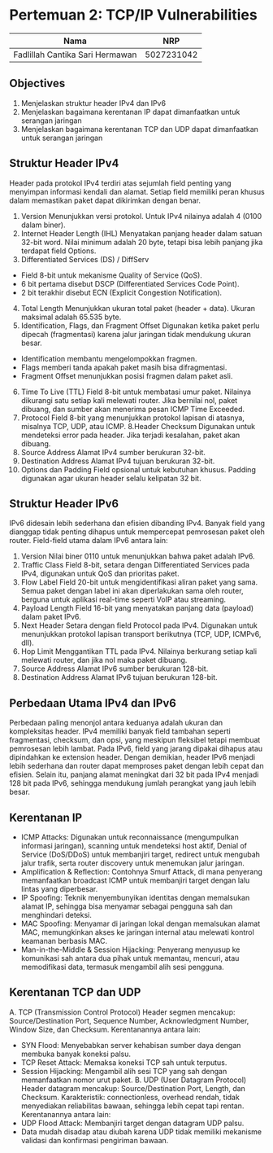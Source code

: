 # Pertemuan 2: TCP/IP Vulnerabilities
| Nama                            | NRP        |
| ------------------------------- | ---------- |
| Fadlillah Cantika Sari Hermawan | 5027231042 |

## Objectives
1. Menjelaskan struktur header IPv4 dan IPv6
2. Menjelaskan bagaimana kerentanan IP dapat dimanfaatkan untuk serangan jaringan
3. Menjelaskan bagaimana kerentanan TCP dan UDP dapat dimanfaatkan untuk serangan jaringan

## Struktur Header IPv4
Header pada protokol IPv4 terdiri atas sejumlah field penting yang menyimpan informasi kendali dan alamat. Setiap field memiliki peran khusus dalam memastikan paket dapat dikirimkan dengan benar.
1. Version
Menunjukkan versi protokol. Untuk IPv4 nilainya adalah 4 (0100 dalam biner).
2. Internet Header Length (IHL)
Menyatakan panjang header dalam satuan 32-bit word. Nilai minimum adalah 20 byte, tetapi bisa lebih panjang jika terdapat field Options.
3. Differentiated Services (DS) / DiffServ
- Field 8-bit untuk mekanisme Quality of Service (QoS).
- 6 bit pertama disebut DSCP (Differentiated Services Code Point).
- 2 bit terakhir disebut ECN (Explicit Congestion Notification).
4. Total Length
Menunjukkan ukuran total paket (header + data). Ukuran maksimal adalah 65.535 byte.
5. Identification, Flags, dan Fragment Offset
Digunakan ketika paket perlu dipecah (fragmentasi) karena jalur jaringan tidak mendukung ukuran besar.
- Identification membantu mengelompokkan fragmen.
- Flags memberi tanda apakah paket masih bisa difragmentasi.
- Fragment Offset menunjukkan posisi fragmen dalam paket asli.
6. Time To Live (TTL)
Field 8-bit untuk membatasi umur paket. Nilainya dikurangi satu setiap kali melewati router. Jika bernilai nol, paket dibuang, dan sumber akan menerima pesan ICMP Time Exceeded.
7. Protocol
Field 8-bit yang menunjukkan protokol lapisan di atasnya, misalnya TCP, UDP, atau ICMP.
8.Header Checksum
Digunakan untuk mendeteksi error pada header. Jika terjadi kesalahan, paket akan dibuang.
9. Source Address
Alamat IPv4 sumber berukuran 32-bit.
10. Destination Address
Alamat IPv4 tujuan berukuran 32-bit.
11. Options dan Padding
Field opsional untuk kebutuhan khusus. Padding digunakan agar ukuran header selalu kelipatan 32 bit.

## Struktur Header IPv6
IPv6 didesain lebih sederhana dan efisien dibanding IPv4. Banyak field yang dianggap tidak penting dihapus untuk mempercepat pemrosesan paket oleh router. Field-field utama dalam IPv6 antara lain:
1. Version
Nilai biner 0110 untuk menunjukkan bahwa paket adalah IPv6.
2. Traffic Class
Field 8-bit, setara dengan Differentiated Services pada IPv4, digunakan untuk QoS dan prioritas paket.
3. Flow Label
Field 20-bit untuk mengidentifikasi aliran paket yang sama. Semua paket dengan label ini akan diperlakukan sama oleh router, berguna untuk aplikasi real-time seperti VoIP atau streaming.
4. Payload Length
Field 16-bit yang menyatakan panjang data (payload) dalam paket IPv6.
5. Next Header
Setara dengan field Protocol pada IPv4. Digunakan untuk menunjukkan protokol lapisan transport berikutnya (TCP, UDP, ICMPv6, dll).
6. Hop Limit
Menggantikan TTL pada IPv4. Nilainya berkurang setiap kali melewati router, dan jika nol maka paket dibuang.
7. Source Address
Alamat IPv6 sumber berukuran 128-bit.
8. Destination Address
Alamat IPv6 tujuan berukuran 128-bit.

## Perbedaan Utama IPv4 dan IPv6
Perbedaan paling menonjol antara keduanya adalah ukuran dan kompleksitas header. IPv4 memiliki banyak field tambahan seperti fragmentasi, checksum, dan opsi, yang meskipun fleksibel tetapi membuat pemrosesan lebih lambat. Pada IPv6, field yang jarang dipakai dihapus atau dipindahkan ke extension header. Dengan demikian, header IPv6 menjadi lebih sederhana dan router dapat memproses paket dengan lebih cepat dan efisien. Selain itu, panjang alamat meningkat dari 32 bit pada IPv4 menjadi 128 bit pada IPv6, sehingga mendukung jumlah perangkat yang jauh lebih besar.

## Kerentanan IP
- ICMP Attacks: Digunakan untuk reconnaissance (mengumpulkan informasi jaringan), scanning untuk mendeteksi host aktif, Denial of Service (DoS/DDoS) untuk membanjiri target, redirect untuk mengubah jalur trafik, serta router discovery untuk menemukan jalur jaringan.
- Amplification & Reflection: Contohnya Smurf Attack, di mana penyerang memanfaatkan broadcast ICMP untuk membanjiri target dengan lalu lintas yang diperbesar.
- IP Spoofing: Teknik menyembunyikan identitas dengan memalsukan alamat IP, sehingga bisa menyamar sebagai pengguna sah dan menghindari deteksi.
- MAC Spoofing: Menyamar di jaringan lokal dengan memalsukan alamat MAC, memungkinkan akses ke jaringan internal atau melewati kontrol keamanan berbasis MAC.
- Man-in-the-Middle & Session Hijacking: Penyerang menyusup ke komunikasi sah antara dua pihak untuk memantau, mencuri, atau memodifikasi data, termasuk mengambil alih sesi pengguna.

## Kerentanan TCP dan UDP
A. TCP (Transmission Control Protocol)
Header segmen mencakup: Source/Destination Port, Sequence Number, Acknowledgment Number, Window Size, dan Checksum.
Kerentanannya antara lain:
- SYN Flood: Menyebabkan server kehabisan sumber daya dengan membuka banyak koneksi palsu.
- TCP Reset Attack: Memaksa koneksi TCP sah untuk terputus.
- Session Hijacking: Mengambil alih sesi TCP yang sah dengan memanfaatkan nomor urut paket.
B. UDP (User Datagram Protocol)
Header datagram mencakup: Source/Destination Port, Length, dan Checksum.
Karakteristik: connectionless, overhead rendah, tidak menyediakan reliabilitas bawaan, sehingga lebih cepat tapi rentan.
Kerentanannya antara lain:
- UDP Flood Attack: Membanjiri target dengan datagram UDP palsu.
- Data mudah disadap atau diubah karena UDP tidak memiliki mekanisme validasi dan konfirmasi pengiriman bawaan.
